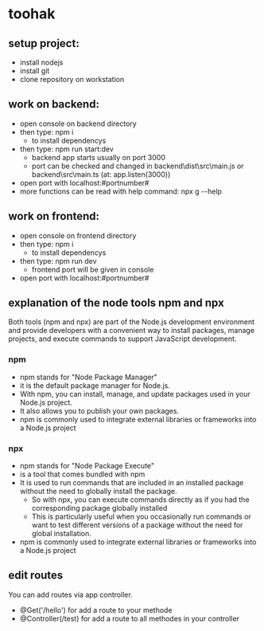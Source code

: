 # toohak

## setup project:
- install nodejs
- install git
- clone repository on workstation

## work on backend:
- open console on backend directory
- then type: npm i
  - to install dependencys
- then type: npm run start:dev
  - backend app starts usually on port 3000
  - port can be checked and changed in backend\dist\src\main.js or backend\src\main.ts (at: app.listen(3000))
- open port with localhost:#portnumber#
- more functions can be read with help command: npx g --help

## work on frontend:
- open console on frontend directory
- then type: npm i
  - to install dependencys
- then type: npm run dev
  - frontend port will be given in console
- open port with localhost:#portnumber#

## explanation of the node tools npm and npx
Both tools (npm and npx) are part of the Node.js development environment and provide developers with a convenient way to install packages, manage projects, and execute commands to support JavaScript development.
### npm
- npm stands for "Node Package Manager"
- it is the default package manager for Node.js.
- With npm, you can install, manage, and update packages used in your Node.js project.
- It also allows you to publish your own packages.
- npm is commonly used to integrate external libraries or frameworks into a Node.js project
### npx
- npm stands for "Node Package Execute"
- is a tool that comes bundled with npm
- It is used to run commands that are included in an installed package without the need to globally install the package.
  - So with npx, you can execute commands directly as if you had the corresponding package globally installed
  - This is particularly useful when you occasionally run commands or want to test different versions of a package without the need for global installation.
- npm is commonly used to integrate external libraries or frameworks into a Node.js project

## edit routes
You can add routes via app controller.
- @Get('/hello') for add a route to your methode
- @Controller(/test) for add a route to all methodes in your controller
